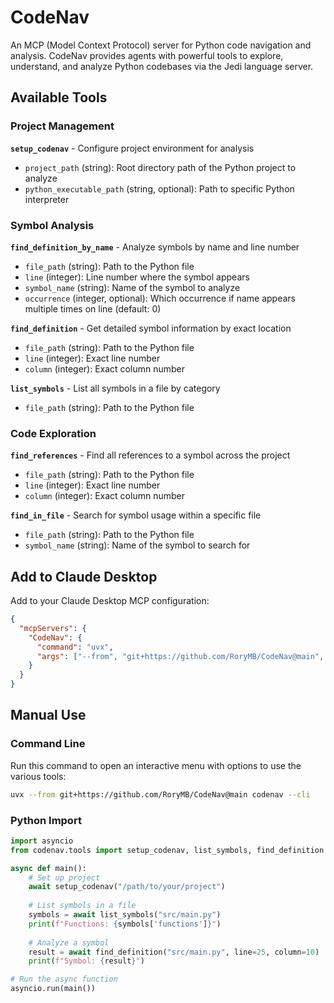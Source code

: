 # CodeNav

An MCP (Model Context Protocol) server for Python code navigation and analysis. CodeNav provides agents with powerful tools to explore, understand, and analyze Python codebases via the Jedi language server.

## Available Tools

### Project Management

**`setup_codenav`** - Configure project environment for analysis
- `project_path` (string): Root directory path of the Python project to analyze
- `python_executable_path` (string, optional): Path to specific Python interpreter

### Symbol Analysis

**`find_definition_by_name`** - Analyze symbols by name and line number
- `file_path` (string): Path to the Python file
- `line` (integer): Line number where the symbol appears
- `symbol_name` (string): Name of the symbol to analyze
- `occurrence` (integer, optional): Which occurrence if name appears multiple times on line (default: 0)

**`find_definition`** - Get detailed symbol information by exact location
- `file_path` (string): Path to the Python file
- `line` (integer): Exact line number
- `column` (integer): Exact column number

**`list_symbols`** - List all symbols in a file by category
- `file_path` (string): Path to the Python file

### Code Exploration

**`find_references`** - Find all references to a symbol across the project
- `file_path` (string): Path to the Python file
- `line` (integer): Exact line number
- `column` (integer): Exact column number

**`find_in_file`** - Search for symbol usage within a specific file
- `file_path` (string): Path to the Python file
- `symbol_name` (string): Name of the symbol to search for

## Add to Claude Desktop

Add to your Claude Desktop MCP configuration:

```json
{
  "mcpServers": {
    "CodeNav": {
      "command": "uvx",
      "args": ["--from", "git+https://github.com/RoryMB/CodeNav@main", "codenav"]
    }
  }
}
```

## Manual Use

### Command Line

Run this command to open an interactive menu with options to use the various tools:

```bash
uvx --from git+https://github.com/RoryMB/CodeNav@main codenav --cli
```

### Python Import

```python
import asyncio
from codenav.tools import setup_codenav, list_symbols, find_definition

async def main():
    # Set up project
    await setup_codenav("/path/to/your/project")
    
    # List symbols in a file
    symbols = await list_symbols("src/main.py")
    print(f"Functions: {symbols['functions']}")
    
    # Analyze a symbol
    result = await find_definition("src/main.py", line=25, column=10)
    print(f"Symbol: {result}")

# Run the async function
asyncio.run(main())
```
